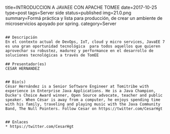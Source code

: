 title=INTRODUCCION A JAVAEE CON APACHE TOMEE
date=2017-10-25
type=post
tags=Server side
status=published
img=21.0.png
summary=Formá práctica y lista para producción, de crear un ambiente de microservicios apoyado por spring.
category=Server
~~~~~~

## Descripción
En el contexto actual de DevOps, IoT, cloud y micro services, JavaEE 7 es una gran oportunidad tecnológica  para todos aquellos que quieren aprovechar su robustez, madurez y performance en el desarrollo de soluciones tecnológicas a través de TomEE

## Presentador(es)
CESAR HERNANDEZ


## Bio(s)
César Hernández is a Senior Software Engineer at Tomitribe with experience in Enterprise Java Applications. He is a Java Champion, Ducke's Choice Award winner, Open Source advocate, teacher and public speaker. When César is away from a computer, he enjoys spending time with his family, traveling and playing music with the Java Community Band, The Null Pointers. Follow Cesar on https://twitter.com/CesarHgt


## Enlaces
* https://twitter.com/CesarHgt
